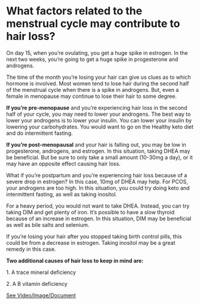 # What factors related to the menstrual cycle may contribute to hair loss?

On day 15, when you’re ovulating, you get a huge spike in estrogen. In the next two weeks, you’re going to get a huge spike in progesterone and androgens.

The time of the month you’re losing your hair can give us clues as to which hormone is involved. Most women tend to lose hair during the second half of the menstrual cycle when there is a spike in androgens. But, even a female in menopause may continue to lose their hair to some degree.

**If you’re pre-menopause** and you’re experiencing hair loss in the second half of your cycle, you may need to lower your androgens. The best way to lower your androgens is to lower your insulin. You can lower your insulin by lowering your carbohydrates. You would want to go on the Healthy keto diet and do intermittent fasting.

**If you’re post-menopausal** and your hair is falling out, you may be low in progesterone, androgens, and estrogen. In this situation, taking DHEA may be beneficial. But be sure to only take a small amount (10-30mg a day), or it may have an opposite effect causing hair loss.

What if you’re postpartum and you’re experiencing hair loss because of a severe drop in estrogen? In this case, 10mg of DHEA may help. For PCOS, your androgens are too high. In this situation, you could try doing keto and intermittent fasting, as well as taking inositol.

For a heavy period, you would not want to take DHEA. Instead, you can try taking DIM and get plenty of iron. It’s possible to have a slow thyroid because of an increase in estrogen. In this situation, DIM may be beneficial as well as bile salts and selenium.

If you’re losing your hair after you stopped taking birth control pills, this could be from a decrease in estrogen. Taking inositol may be a great remedy in this case.

**Two additional causes of hair loss to keep in mind are:**

1\. A trace mineral deficiency

2\. A B vitamin deficiency

 [See Video/Image/Document](https://hls-player.drberg.com/asset?path=migrated-assets/hair-loss-menstrual-cycle-and-hormones)